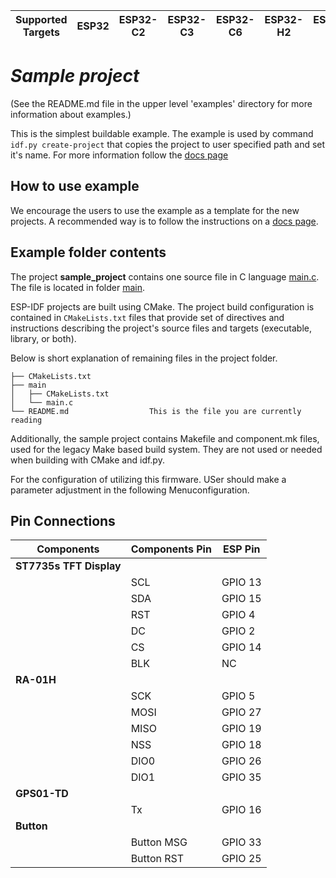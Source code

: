 | Supported Targets | ESP32 | ESP32-C2 | ESP32-C3 | ESP32-C6 | ESP32-H2 | ESP32-S2 | ESP32-S3 |
| ----------------- | ----- | -------- | -------- | -------- | -------- | -------- | -------- |

# _Sample project_

(See the README.md file in the upper level 'examples' directory for more information about examples.)

This is the simplest buildable example. The example is used by command `idf.py create-project`
that copies the project to user specified path and set it's name. For more information follow the [docs page](https://docs.espressif.com/projects/esp-idf/en/latest/api-guides/build-system.html#start-a-new-project)



## How to use example
We encourage the users to use the example as a template for the new projects.
A recommended way is to follow the instructions on a [docs page](https://docs.espressif.com/projects/esp-idf/en/latest/api-guides/build-system.html#start-a-new-project).

## Example folder contents

The project **sample_project** contains one source file in C language [main.c](main/main.c). The file is located in folder [main](main).

ESP-IDF projects are built using CMake. The project build configuration is contained in `CMakeLists.txt`
files that provide set of directives and instructions describing the project's source files and targets
(executable, library, or both). 

Below is short explanation of remaining files in the project folder.

```
├── CMakeLists.txt
├── main
│   ├── CMakeLists.txt
│   └── main.c
└── README.md                  This is the file you are currently reading
```
Additionally, the sample project contains Makefile and component.mk files, used for the legacy Make based build system. 
They are not used or needed when building with CMake and idf.py.

For the configuration of utilizing this firmware. USer should make a parameter adjustment in the following Menuconfiguration.
## Pin Connections

| Components          | Components Pin | ESP Pin     |
|---------------------|----------------|-------------|
| **ST7735s TFT Display** |                |             |
|                     | SCL            | GPIO 13     |
|                     | SDA            | GPIO 15     |
|                     | RST            | GPIO 4      |
|                     | DC             | GPIO 2      |
|                     | CS             | GPIO 14     |
|                     | BLK            | NC          |
| **RA-01H**          |                |             |
|                     | SCK            | GPIO 5      |
|                     | MOSI           | GPIO 27     |
|                     | MISO           | GPIO 19     |
|                     | NSS            | GPIO 18     |
|                     | DIO0           | GPIO 26     |
|                     | DIO1           | GPIO 35     |
| **GPS01-TD**        |                |             |
|                     | Tx             | GPIO 16     |
| **Button**          |                |             |
|                     | Button MSG     | GPIO 33     |
|                     | Button RST     | GPIO 25     |

